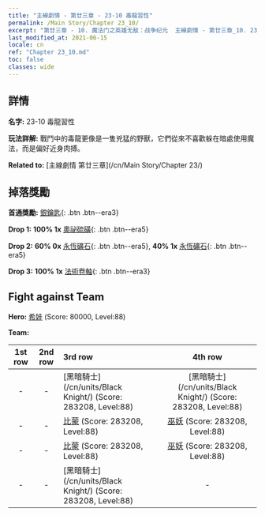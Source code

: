```yaml
---
title: "主線劇情 - 第廿三章 - 23-10 毒龍習性"
permalink: /Main Story/Chapter 23_10/
excerpt: "第廿三章 - 10. 魔法门之英雄无敌：战争纪元  主線劇情 - 第廿三章_10. 23-10 毒龍習性"
last_modified_at: 2021-06-15
locale: cn
ref: "Chapter 23_10.md"
toc: false
classes: wide
---
```


## 詳情

 **名字:** 23-10 毒龍習性

 **玩法詳解:** 戰鬥中的毒龍更像是一隻兇猛的野獸，它們從來不喜歡躲在暗處使用魔法，而是偏好近身肉搏。

 **Related to:** [主線劇情 第廿三章](/cn/Main Story/Chapter 23/)

## 掉落獎勵

 **首通獎勵:** [銀鑰匙](/cn/Items/con_693/){: .btn .btn--era3}

 **Drop 1:** **100% 1x** [奧祕硫磺](/cn/Items/mat_78/){: .btn .btn--era5}

 **Drop 2:** **60% 0x** [永恆礦石](/cn/Items/mat_68/){: .btn .btn--era5}, **40% 1x** [永恆礦石](/cn/Items/mat_68/){: .btn .btn--era5}

 **Drop 3:** **100% 1x** [法術卷軸](/cn/Items/con_694/){: .btn .btn--era3}


## Fight against Team
 **Hero:** [希娃](/cn/heroes/Shiva/) (Score: 80000, Level:88)

 **Team:**


  | 1st row | 2nd row | 3rd row | 4th row |
  |:----:|:----:|:----|:----:|
  | - | - | [黑暗騎士](/cn/units/Black Knight/) (Score: 283208, Level:88)  | [黑暗騎士](/cn/units/Black Knight/) (Score: 283208, Level:88)  |
  | - | - | [比蒙](/cn/units/Behemoth/) (Score: 283208, Level:88)  | [巫妖](/cn/units/Lich/) (Score: 283208, Level:88)  |
  | - | - | [比蒙](/cn/units/Behemoth/) (Score: 283208, Level:88)  | [巫妖](/cn/units/Lich/) (Score: 283208, Level:88)  |
  | - | - | [黑暗騎士](/cn/units/Black Knight/) (Score: 283208, Level:88)  | - |


